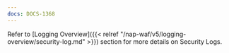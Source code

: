 ```yaml
---
docs: DOCS-1368
---
```


Refer to [Logging Overview]({{< relref "/nap-waf/v5/logging-overview/security-log.md" >}}) section for more details on Security Logs.
